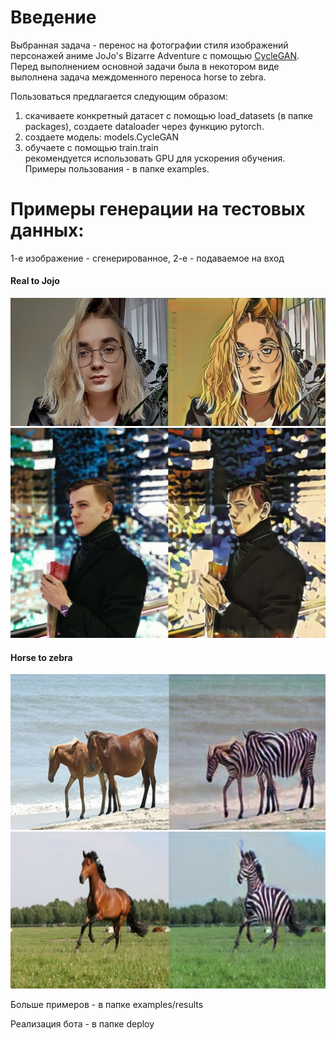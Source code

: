 # Введение

Выбранная задача - перенос на фотографии стиля изображений персонажей аниме JoJo's Bizarre Adventure с помощью [CycleGAN](https://arxiv.org/pdf/1703.10593.pdf).
Перед выполнением основной задачи была в некотором виде выполнена задача междоменного переноса horse to zebra.

Пользоваться предлагается следующим образом:  
1) скачиваете конкретный датасет с помощью load_datasets (в папке packages), создаете dataloader через функцию pytorch.  
2) создаете модель: models.CycleGAN  
3) обучаете с помощью train.train  
рекомендуется использовать GPU для ускорения обучения. Примеры пользования - в папке examples.  


# Примеры генерации на тестовых данных:

1-е изображение - сгенерированное, 2-е - подаваемое на вход
#### Real to Jojo  
![](examples/results/real2jojo/r2j_2.png)
![](examples/results/real2jojo/r2j_3.png)
#### Horse to zebra  
![](examples/results/horse2zebra/h2z_0.png)
![](examples/results/horse2zebra/h2z_1.png)

Больше примеров - в папке examples/results

Реализация бота - в папке deploy

